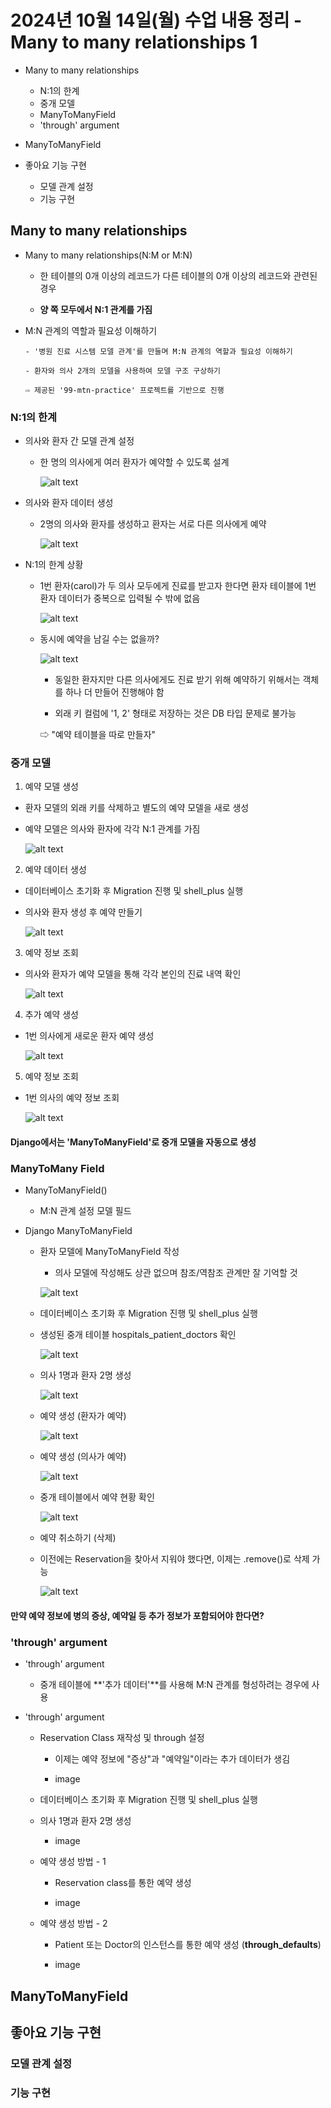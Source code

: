# 2024년 10월 14일(월) 수업 내용 정리 - Many to many relationships 1


- Many to many relationships

  - N:1의 한계
  - 중개 모델
  - ManyToManyField
  - 'through' argument


- ManyToManyField



- 좋아요 기능 구현

  - 모델 관계 설정
  - 기능 구현




## Many to many relationships

- Many to many relationships(N:M or M:N)

  - 한 테이블의 0개 이상의 레코드가 다른 테이블의 0개 이상의 레코드와 관련된 경우

  - **양 쪽 모두에서 N:1 관계를 가짐**


- M:N 관계의 역할과 필요성 이해하기

      - '병원 진료 시스템 모델 관계'를 만들며 M:N 관계의 역할과 필요성 이해하기
      
      - 환자와 의사 2개의 모델을 사용하여 모델 구조 구상하기

      ⇨ 제공된 '99-mtn-practice' 프로젝트를 기반으로 진행



### N:1의 한계

- 의사와 환자 간 모델 관계 설정

  - 한 명의 의사에게 여러 환자가 예약할 수 있도록 설계

    ![alt text](./images/image_00.png)


- 의사와 환자 데이터 생성

  - 2명의 의사와 환자를 생성하고 환자는 서로 다른 의사에게 예약

    ![alt text](./images/image_01.png)


- N:1의 한계 상황

  - 1번 환자(carol)가 두 의사 모두에게 진료를 받고자 한다면 환자 테이블에 1번 환자 데이터가 중복으로 입력될 수 밖에 없음

    ![alt text](./images/image_02.png)

  - 동시에 예약을 남길 수는 없을까?

    ![alt text](./images/image_03.png)

      - 동일한 환자지만 다른 의사에게도 진료 받기 위해 예약하기 위해서는
        객체를 하나 더 만들어 진행해야 함

      - 외래 키 컬럼에 '1, 2' 형태로 저장하는 것은 DB 타입 문제로 불가능

      ⇨ "예약 테이블을 따로 만들자"



### 중개 모델

1. 예약 모델 생성

  - 환자 모델의 외래 키를 삭제하고 별도의 예약 모델을 새로 생성

  - 예약 모델은 의사와 환자에 각각 N:1 관계를 가짐

    ![alt text](./images/image_04.png)


2. 예약 데이터 생성

  - 데이터베이스 초기화 후 Migration 진행 및 shell_plus 실행

  - 의사와 환자 생성 후 예약 만들기

    ![alt text](./images/image_05.png)


3. 예약 정보 조회

  - 의사와 환자가 예약 모델을 통해 각각 본인의 진료 내역 확인

    ![alt text](./images/image_06.png)


4. 추가 예약 생성

  - 1번 의사에게 새로운 환자 예약 생성

    ![alt text](./images/image_07.png)


5. 예약 정보 조회

  - 1번 의사의 예약 정보 조회

    ![alt text](./images/image_08.png)


#### Django에서는 'ManyToManyField'로 중개 모델을 자동으로 생성




### ManyToMany Field

- ManyToManyField()

  - M:N 관계 설정 모델 필드


- Django ManyToManyField

  - 환자 모델에 ManyToManyField 작성

    - 의사 모델에 작성해도 상관 없으며 참조/역참조 관계만 잘 기억할 것

    ![alt text](./images/image_09.png)

  - 데이터베이스 초기화 후 Migration 진행 및 shell_plus 실행

  - 생성된 중개 테이블 hospitals_patient_doctors 확인

    ![alt text](./images/image_10.png)

  - 의사 1명과 환자 2명 생성

    ![alt text](./images/image_11.png)

  - 예약 생성 (환자가 예약)

    ![alt text](./images/image_12.png)

  - 예약 생성 (의사가 예약)

    ![alt text](./images/image_13.png)

  - 중개 테이블에서 예약 현황 확인

    ![alt text](./images/image_14.png)

  - 예약 취소하기 (삭제)

  - 이전에는 Reservation을 찾아서 지워야 했다면, 이제는 .remove()로 삭제 가능

    ![alt text](./images/image_15.png)


#### 만약 예약 정보에 병의 증상, 예약일 등 추가 정보가 포함되어야 한다면?



### 'through' argument

- 'through' argument
  
  - 중개 테이블에 **'추가 데이터'**를 사용해 M:N 관계를 형성하려는 경우에 사용


- 'through' argument

  - Reservation Class 재작성 및 through 설정

    - 이제는 예약 정보에 "증상"과 "예약일"이라는 추가 데이터가 생김

    - image


  - 데이터베이스 초기화 후 Migration 진행 및 shell_plus 실행

  - 의사 1명과 환자 2명 생성

    - image

  - 예약 생성 방법 - 1

    - Reservation class를 통한 예약 생성

    - image

  - 예약 생성 방법 - 2

    - Patient 또는 Doctor의 인스턴스를 통한 예약 생성 (**through_defaults**)

    - image





## ManyToManyField







## 좋아요 기능 구현



### 모델 관계 설정



### 기능 구현